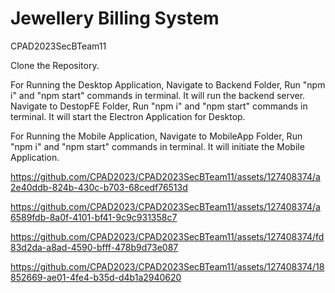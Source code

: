 # Jewellery Billing System
CPAD2023SecBTeam11

Clone the Repository.

For Running the Desktop Application,
Navigate to Backend Folder, Run "npm i" and "npm start" commands in terminal. It will run the backend server.
Navigate to DestopFE Folder, Run "npm i" and "npm start" commands in terminal. It will start the Electron Application for Desktop.

For Running the Mobile Application,
Navigate to MobileApp Folder, Run "npm i" and "npm start" commands in terminal. It will initiate the Mobile Application.


https://github.com/CPAD2023/CPAD2023SecBTeam11/assets/127408374/a2e40ddb-824b-430c-b703-68cedf76513d



https://github.com/CPAD2023/CPAD2023SecBTeam11/assets/127408374/a6589fdb-8a0f-4101-bf41-9c9c931358c7



https://github.com/CPAD2023/CPAD2023SecBTeam11/assets/127408374/fd83d2da-a8ad-4590-bfff-478b9d73e087



https://github.com/CPAD2023/CPAD2023SecBTeam11/assets/127408374/18852669-ae01-4fe4-b35d-d4b1a2940620

